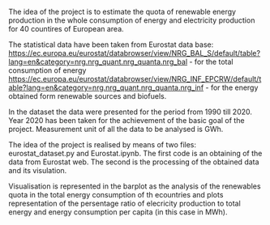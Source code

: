 The idea of the project is to estimate the quota of renewable energy production in the whole consumption of energy and electricity production for 40 countires of European area. 

The statistical data have been taken from Eurostat data base:
    https://ec.europa.eu/eurostat/databrowser/view/NRG_BAL_S/default/table?lang=en&category=nrg.nrg_quant.nrg_quanta.nrg_bal - for the total consumption of energy 
    https://ec.europa.eu/eurostat/databrowser/view/NRG_INF_EPCRW/default/table?lang=en&category=nrg.nrg_quant.nrg_quanta.nrg_inf - for the energy obtained form renewable sources and biofuels.

In the dataset the data were presented for the period from 1990 till 2020. Year 2020 has been taken for the achievement of the basic goal of the project. 
Measurement unit of all the data to be analysed is GWh. 

The idea of the project is realised by means of two files: eurostat_dataset.py and Eurostat.ipynb. The first code is an obtaining of the data from Eurostat web. The second is the processing of the obtained data and its visulation.

Visualisation is represented in the barplot as the analysis of the renewables quota in the total energy consumption of th ecountries and plots representation of the persentage ratio of elecricity production to total energy and energy consumption per capita (in this case in MWh).
